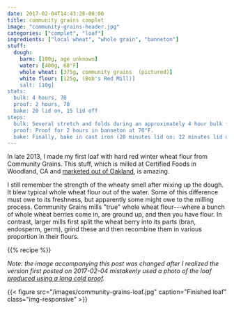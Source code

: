 ```yaml
---
date: 2017-02-04T14:43:28-08:00
title: community grains complet
image: "community-grains-header.jpg"
categories: ["complet", "loaf"]
ingredients: ["local wheat", "whole grain", "banneton"]
stuff:
  dough:
    barm: [100g, age unknown]
    water: [400g, 68°F]
    whole wheat: [375g, community grains  (pictured)]
    white flour: [125g, (Bob's Red Mill)]
    salt: [10g]
stats:
  bulk: 4 hours, 70
  proof: 2 hours, 70
  bake: 20 lid on, 15 lid off 
steps:
  bulk: Several stretch and folds during an approximately 4 hour bulk fermentation.
  proof: Proof for 2 hours in banneton at 70°F.
  bake: Finally, bake in cast iron (20 minutes lid on; 12 minutes lid off)
---
```


In late 2013, I made my first loaf with hard red winter wheat flour from Community Grains.
This stuff, which is milled at Certified Foods in Woodland, CA and [marketed out of Oakland](https://www.communitygrains.com/), is amazing.


I still remember the strength of the wheaty smell after mixing up the dough.
It blew typical whole wheat flour out of the water.
Some of this difference must owe to its freshness, but apparently some might owe to the milling process.
Community Grains mills "true" whole wheat flour---where a bunch of whole wheat berries come in, are ground up, and then you have flour.
In contrast, larger mills first split the wheat berry into its parts (bran, endosperm, germ), grind these and then recombine them in various proportion in their flours.

{{% recipe %}}

_Note: the image accompanying this post was changed after I realized the version first posted on 2017-02-04 mistakenly used a photo of the loaf [produced using a long cold proof](/post/a-long-cold-proof/)._

{{< figure src="/images/community-grains-loaf.jpg" caption="Finished loaf" class="img-responsive" >}}
